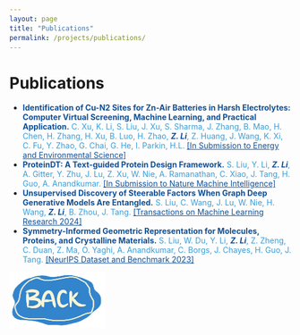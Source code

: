 ```yaml
---
layout: page
title: "Publications"
permalink: /projects/publications/
---
```


<!-- Wrap the entire content in a project-container div -->
<div class="project-container">

  <h1 class="project-title">Publications</h1>

  <ul class="publication-list">
    <!-- Publication 1 -->
    <li>
      <span style="color: #104f95; font-weight: bold;">Identification of Cu-N2 Sites for Zn-Air Batteries in Harsh Electrolytes: Computer Virtual Screening, Machine Learning, and Practical Application.</span> <span style="color: #389cd5;">C. Xu, K. Li, S. Liu, J. Xu, S. Sharma, J. Zhang, B. Mao, H. Chen, H. Zhang, H. Xu, B. Luo, H. Zhao, </span><span style="color: #104f95; font-weight: bold; font-style: italic;">Z. Li</span><span style="color: #389cd5;">, Z. Huang, J. Wang, K. Xi, C. Fu, Y. Zhao, G. Chai, G. He, I. Parkin, H.L.</span> <a href="https://linktoenergyenvironmentalscience.com" style="color: #104f95; text-decoration: underline;">[In Submission to Energy and Environmental Science]</a>
    </li>
    <!-- Publication 2 -->
    <li>
      <span style="color: #104f95; font-weight: bold;">ProteinDT: A Text-guided Protein Design Framework.</span> <span style="color: #389cd5;">S. Liu, Y. Li, </span><span style="color: #104f95; font-weight: bold; font-style: italic;">Z. Li</span><span style="color: #389cd5;">, A. Gitter, Y. Zhu, J. Lu, Z. Xu, W. Nie, A. Ramanathan, C. Xiao, J. Tang, H. Guo, A. Anandkumar. </span> <a href="https://arxiv.org/abs/2302.04611" style="color: #104f95; text-decoration: underline;">[In Submission to Nature Machine Intelligence]</a>
    </li>
    <!-- Publication 3 -->
    <li>
      <span style="color: #104f95; font-weight: bold;">Unsupervised Discovery of Steerable Factors When Graph Deep Generative Models Are Entangled.</span> <span style="color: #389cd5;"> S. Liu, C. Wang, J. Lu, W. Nie, H. Wang, </span><span style="color: #104f95; font-weight: bold; font-style: italic;">Z. Li</span><span style="color: #389cd5;">, B. Zhou, J. Tang. </span> <a href="https://arxiv.org/abs/2401.17123" style="color: #104f95; text-decoration: underline;">[Transactions on Machine Learning Research 2024]</a>
    </li>
    <!-- Publication 4 -->
    <li>
      <span style="color: #104f95; font-weight: bold;">Symmetry-Informed Geometric Representation for Molecules, Proteins, and Crystalline Materials.</span> <span style="color: #389cd5;"> S. Liu, W. Du, Y. Li, </span><span style="color: #104f95; font-weight: bold; font-style: italic;">Z. Li</span><span style="color: #389cd5;">, Z. Zheng, C. Duan, Z. Ma, O. Yaghi, A. Anandkumar, C. Borgs, J. Chayes, H. Guo, J. Tang. </span> <a href="https://arxiv.org/abs/2306.09375" style="color: #104f95; text-decoration: underline;">[NeurIPS Dataset and Benchmark 2023]</a>
    </li>
  </ul>

  <!-- Back to Projects Image Link -->
  <div class="back-to-projects">
      <a href="/Projects/">
          <img src="/assets/images/back_button.png" alt="Back to Projects">
      </a>
  </div>

</div>
